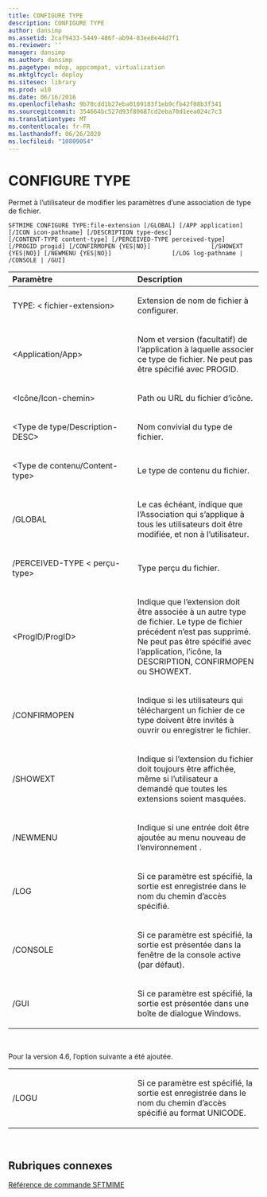 ```yaml
---
title: CONFIGURE TYPE
description: CONFIGURE TYPE
author: dansimp
ms.assetid: 2caf9433-5449-486f-ab94-83ee8e44d7f1
ms.reviewer: ''
manager: dansimp
ms.author: dansimp
ms.pagetype: mdop, appcompat, virtualization
ms.mktglfcycl: deploy
ms.sitesec: library
ms.prod: w10
ms.date: 06/16/2016
ms.openlocfilehash: 9b70cdd1b27eba0109183f1eb9cfb42f08b3f341
ms.sourcegitcommit: 354664bc527d93f80687cd2eba70d1eea024c7c3
ms.translationtype: MT
ms.contentlocale: fr-FR
ms.lasthandoff: 06/26/2020
ms.locfileid: "10809054"
---
```

# CONFIGURE TYPE


Permet à l’utilisateur de modifier les paramètres d’une association de type de fichier.

`SFTMIME CONFIGURE TYPE:file-extension [/GLOBAL] [/APP application]                 [/ICON icon-pathname] [/DESCRIPTION type-desc]                 [/CONTENT-TYPE content-type] [/PERCEIVED-TYPE perceived-type]                 [/PROGID progid] [/CONFIRMOPEN {YES|NO}]                 [/SHOWEXT {YES|NO}] [/NEWMENU {YES|NO}]                 [/LOG log-pathname | /CONSOLE | /GUI]`

<table>
<colgroup>
<col width="50%" />
<col width="50%" />
</colgroup>
<thead>
<tr class="header">
<th align="left">Paramètre</th>
<th align="left">Description</th>
</tr>
</thead>
<tbody>
<tr class="odd">
<td align="left"><p>TYPE: &lt; fichier-extension&gt;</p></td>
<td align="left"><p>Extension de nom de fichier à configurer.</p></td>
</tr>
<tr class="even">
<td align="left"><p>&lt;Application/App&gt;</p></td>
<td align="left"><p>Nom et version (facultatif) de l’application à laquelle associer ce type de fichier. Ne peut pas être spécifié avec PROGID.</p></td>
</tr>
<tr class="odd">
<td align="left"><p>&lt;Icône/Icon-chemin&gt;</p></td>
<td align="left"><p>Path ou URL du fichier d’icône.</p></td>
</tr>
<tr class="even">
<td align="left"><p>&lt;Type de type/Description-DESC&gt;</p></td>
<td align="left"><p>Nom convivial du type de fichier.</p></td>
</tr>
<tr class="odd">
<td align="left"><p>&lt;Type de contenu/Content-type&gt;</p></td>
<td align="left"><p>Le type de contenu du fichier.</p></td>
</tr>
<tr class="even">
<td align="left"><p>/GLOBAL</p></td>
<td align="left"><p>Le cas échéant, indique que l’Association qui s’applique à tous les utilisateurs doit être modifiée, et non à l’utilisateur.</p></td>
</tr>
<tr class="odd">
<td align="left"><p>/PERCEIVED-TYPE &lt; perçu-type&gt;</p></td>
<td align="left"><p>Type perçu du fichier.</p></td>
</tr>
<tr class="even">
<td align="left"><p>&lt;ProgID/ProgID&gt;</p></td>
<td align="left"><p>Indique que l’extension doit être associée à un autre type de fichier. Le type de fichier précédent n’est pas supprimé. Ne peut pas être spécifié avec l’application, l’icône, la DESCRIPTION, CONFIRMOPEN ou SHOWEXT.</p></td>
</tr>
<tr class="odd">
<td align="left"><p>/CONFIRMOPEN</p></td>
<td align="left"><p>Indique si les utilisateurs qui téléchargent un fichier de ce type doivent être invités à ouvrir ou enregistrer le fichier.</p></td>
</tr>
<tr class="even">
<td align="left"><p>/SHOWEXT</p></td>
<td align="left"><p>Indique si l’extension du fichier doit toujours être affichée, même si l’utilisateur a demandé que toutes les extensions soient masquées.</p></td>
</tr>
<tr class="odd">
<td align="left"><p>/NEWMENU</p></td>
<td align="left"><p>Indique si une entrée doit être ajoutée au menu nouveau de l’environnement <strong> </strong> .</p></td>
</tr>
<tr class="even">
<td align="left"><p>/LOG</p></td>
<td align="left"><p>Si ce paramètre est spécifié, la sortie est enregistrée dans le nom du chemin d’accès spécifié.</p></td>
</tr>
<tr class="odd">
<td align="left"><p>/CONSOLE</p></td>
<td align="left"><p>Si ce paramètre est spécifié, la sortie est présentée dans la fenêtre de la console active (par défaut).</p></td>
</tr>
<tr class="even">
<td align="left"><p>/GUI</p></td>
<td align="left"><p>Si ce paramètre est spécifié, la sortie est présentée dans une boîte de dialogue Windows.</p></td>
</tr>
</tbody>
</table>

 

Pour la version 4.6, l’option suivante a été ajoutée.

<table>
<colgroup>
<col width="50%" />
<col width="50%" />
</colgroup>
<tbody>
<tr class="odd">
<td align="left"><p>/LOGU</p></td>
<td align="left"><p>Si ce paramètre est spécifié, la sortie est enregistrée dans le nom du chemin d’accès spécifié au format UNICODE.</p></td>
</tr>
</tbody>
</table>

 

## Rubriques connexes


[Référence de commande SFTMIME](sftmime--command-reference.md)

 

 





